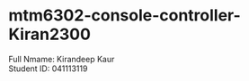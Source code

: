 # mtm6302-console-controller-Kiran2300
<h>Full Nmame: Kirandeep Kaur <br>
Student ID: 041113119 </h>
